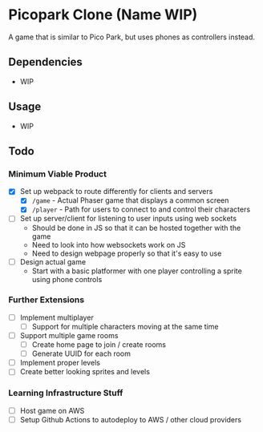 # Picopark Clone (Name WIP)

A game that is similar to Pico Park, but uses phones as controllers instead.

## Dependencies
- WIP

## Usage
- WIP

## Todo
### Minimum Viable Product
- [x] Set up webpack to route differently for clients and servers
    - [x] `/game` - Actual Phaser game that displays a common screen
    - [x] `/player` - Path for users to connect to and control their characters
- [ ] Set up server/client for listening to user inputs using web sockets
    - Should be done in JS so that it can be hosted together with the game
    - Need to look into how websockets work on JS
    - Need to design webpage properly so that it's easy to use
- [ ] Design actual game
    - Start with a basic platformer with one player controlling a sprite using phone controls

### Further Extensions
- [ ] Implement multiplayer
    - [ ] Support for multiple characters moving at the same time
- [ ] Support multiple game rooms
    - [ ] Create home page to join / create rooms
    - [ ] Generate UUID for each room
- [ ] Implement proper levels
- [ ] Create better looking sprites and levels

### Learning Infrastructure Stuff
- [ ] Host game on AWS
- [ ] Setup Github Actions to autodeploy to AWS / other cloud providers
